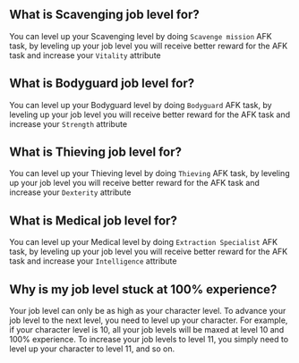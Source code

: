 ## What is Scavenging job level for?
You can level up your Scavenging level by doing `Scavenge mission` AFK task, 
by leveling up your job level you will receive better reward for the AFK task and increase your `Vitality` attribute

## What is Bodyguard job level for?
You can level up your Bodyguard level by doing `Bodyguard` AFK task,
by leveling up your job level you will receive better reward for the AFK task and increase your `Strength` attribute

## What is Thieving job level for?
You can level up your Thieving level by doing `Thieving` AFK task,
by leveling up your job level you will receive better reward for the AFK task and increase your `Dexterity` attribute

## What is Medical job level for?
You can level up your Medical level by doing `Extraction Specialist` AFK task,
by leveling up your job level you will receive better reward for the AFK task and increase your `Intelligence` attribute

## Why is my job level stuck at 100% experience?
Your job level can only be as high as your character level. To advance your job level to the next level, you need to level up your character. For example, if your character level is 10, all your job levels will be maxed at level 10 and 100% experience. To increase your job levels to level 11, you simply need to level up your character to level 11, and so on.